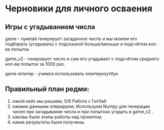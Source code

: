 # Черновики для личного осваения
## Игры с угадыванием числа
game - нумпай генерирует загаданное число и мы можем его подбирать (угадывать) с подсказкой больше/меньше и подсчётом кол-ва попыток.

game_v2 - генерирует число и сам его угадывает с подсчётом среднего кол-ва попыток за 1000 раз.

game юпитер - учимся использовать юпитерноутбук

## Правильный план редми:

1. какой кейс мы решаем;
5/8 Работа с ГитХаб
2. какими данными оперируем;
Используем Numpy для генерации чисел при загадывании числа и при попытках угадать в game_v2 .
3. каковы были этапы работы над проектом;
4. какие результаты были получены.